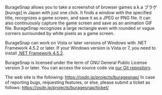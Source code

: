 BurageSnap allows you to take a screenshot of browser games a.k.a ブラゲ [burʌgɛ] in Japan with just one click. It finds a window with the specified title, recognizes a game screen, and save it as a JPEG or PNG file. It can also continuously capture the game screen and save as an animation GIF file. BurageSnap recognizes a large rectangle even with rounded or vague corners surrounded by white pixels as a game screen.

BurageSnap can work on Vista or later versions of Windows with .NET Framework 4.5.2 or later. If your Windows version is Vista or 7, you need to install [.NET Framework 4.5.2](http://www.microsoft.com/ja-JP/download/details.aspx?id=42642).

BurageSnap is licensed under the term of GNU General Public License version 3 or later. You can access the source code via [our Git repository](https://osdn.jp/projects/buragesnap/scm/git/BurageSnap/).

The web site is the following: https://osdn.jp/projects/buragesnap/ In case of reporting bugs, requesting features, or else, please submit a ticket as follows: https://osdn.jp/projects/buragesnap/ticket/
